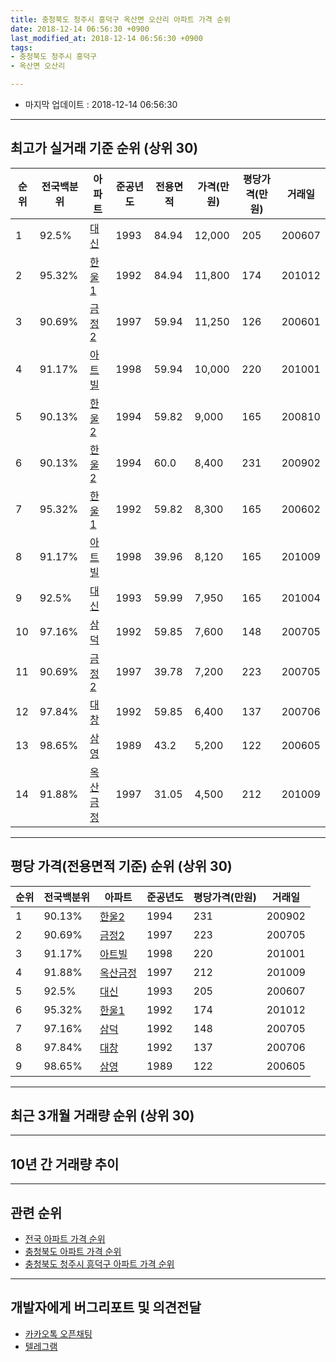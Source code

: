 ```yaml
---
title: 충청북도 청주시 흥덕구 옥산면 오산리 아파트 가격 순위
date: 2018-12-14 06:56:30 +0900
last_modified_at: 2018-12-14 06:56:30 +0900
tags:
- 충청북도 청주시 흥덕구
- 옥산면 오산리

---
```


* 마지막 업데이트 : 2018-12-14 06:56:30

---

## 최고가 실거래 기준 순위 (상위 30)


|순위|전국백분위|아파트|준공년도|전용면적|가격(만원)|평당가격(만원)|거래일|
|---|---|---|---|---|---|---|---|
|1|92.5%|[대신](https://search.naver.com/search.naver?query=%EC%B6%A9%EC%B2%AD%EB%B6%81%EB%8F%84+%EC%B2%AD%EC%A3%BC%EC%8B%9C+%ED%9D%A5%EB%8D%95%EA%B5%AC+%EC%98%A5%EC%82%B0%EB%A9%B4+%EC%98%A4%EC%82%B0%EB%A6%AC+%EB%8C%80%EC%8B%A0)|1993|84.94|12,000|205|200607|
|2|95.32%|[한울1](https://search.naver.com/search.naver?query=%EC%B6%A9%EC%B2%AD%EB%B6%81%EB%8F%84+%EC%B2%AD%EC%A3%BC%EC%8B%9C+%ED%9D%A5%EB%8D%95%EA%B5%AC+%EC%98%A5%EC%82%B0%EB%A9%B4+%EC%98%A4%EC%82%B0%EB%A6%AC+%ED%95%9C%EC%9A%B81)|1992|84.94|11,800|174|201012|
|3|90.69%|[금정2](https://search.naver.com/search.naver?query=%EC%B6%A9%EC%B2%AD%EB%B6%81%EB%8F%84+%EC%B2%AD%EC%A3%BC%EC%8B%9C+%ED%9D%A5%EB%8D%95%EA%B5%AC+%EC%98%A5%EC%82%B0%EB%A9%B4+%EC%98%A4%EC%82%B0%EB%A6%AC+%EA%B8%88%EC%A0%952)|1997|59.94|11,250|126|200601|
|4|91.17%|[아트빌](https://search.naver.com/search.naver?query=%EC%B6%A9%EC%B2%AD%EB%B6%81%EB%8F%84+%EC%B2%AD%EC%A3%BC%EC%8B%9C+%ED%9D%A5%EB%8D%95%EA%B5%AC+%EC%98%A5%EC%82%B0%EB%A9%B4+%EC%98%A4%EC%82%B0%EB%A6%AC+%EC%95%84%ED%8A%B8%EB%B9%8C)|1998|59.94|10,000|220|201001|
|5|90.13%|[한울2](https://search.naver.com/search.naver?query=%EC%B6%A9%EC%B2%AD%EB%B6%81%EB%8F%84+%EC%B2%AD%EC%A3%BC%EC%8B%9C+%ED%9D%A5%EB%8D%95%EA%B5%AC+%EC%98%A5%EC%82%B0%EB%A9%B4+%EC%98%A4%EC%82%B0%EB%A6%AC+%ED%95%9C%EC%9A%B82)|1994|59.82|9,000|165|200810|
|6|90.13%|[한울2](https://search.naver.com/search.naver?query=%EC%B6%A9%EC%B2%AD%EB%B6%81%EB%8F%84+%EC%B2%AD%EC%A3%BC%EC%8B%9C+%ED%9D%A5%EB%8D%95%EA%B5%AC+%EC%98%A5%EC%82%B0%EB%A9%B4+%EC%98%A4%EC%82%B0%EB%A6%AC+%ED%95%9C%EC%9A%B82)|1994|60.0|8,400|231|200902|
|7|95.32%|[한울1](https://search.naver.com/search.naver?query=%EC%B6%A9%EC%B2%AD%EB%B6%81%EB%8F%84+%EC%B2%AD%EC%A3%BC%EC%8B%9C+%ED%9D%A5%EB%8D%95%EA%B5%AC+%EC%98%A5%EC%82%B0%EB%A9%B4+%EC%98%A4%EC%82%B0%EB%A6%AC+%ED%95%9C%EC%9A%B81)|1992|59.82|8,300|165|200602|
|8|91.17%|[아트빌](https://search.naver.com/search.naver?query=%EC%B6%A9%EC%B2%AD%EB%B6%81%EB%8F%84+%EC%B2%AD%EC%A3%BC%EC%8B%9C+%ED%9D%A5%EB%8D%95%EA%B5%AC+%EC%98%A5%EC%82%B0%EB%A9%B4+%EC%98%A4%EC%82%B0%EB%A6%AC+%EC%95%84%ED%8A%B8%EB%B9%8C)|1998|39.96|8,120|165|201009|
|9|92.5%|[대신](https://search.naver.com/search.naver?query=%EC%B6%A9%EC%B2%AD%EB%B6%81%EB%8F%84+%EC%B2%AD%EC%A3%BC%EC%8B%9C+%ED%9D%A5%EB%8D%95%EA%B5%AC+%EC%98%A5%EC%82%B0%EB%A9%B4+%EC%98%A4%EC%82%B0%EB%A6%AC+%EB%8C%80%EC%8B%A0)|1993|59.99|7,950|165|201004|
|10|97.16%|[삼덕](https://search.naver.com/search.naver?query=%EC%B6%A9%EC%B2%AD%EB%B6%81%EB%8F%84+%EC%B2%AD%EC%A3%BC%EC%8B%9C+%ED%9D%A5%EB%8D%95%EA%B5%AC+%EC%98%A5%EC%82%B0%EB%A9%B4+%EC%98%A4%EC%82%B0%EB%A6%AC+%EC%82%BC%EB%8D%95)|1992|59.85|7,600|148|200705|
|11|90.69%|[금정2](https://search.naver.com/search.naver?query=%EC%B6%A9%EC%B2%AD%EB%B6%81%EB%8F%84+%EC%B2%AD%EC%A3%BC%EC%8B%9C+%ED%9D%A5%EB%8D%95%EA%B5%AC+%EC%98%A5%EC%82%B0%EB%A9%B4+%EC%98%A4%EC%82%B0%EB%A6%AC+%EA%B8%88%EC%A0%952)|1997|39.78|7,200|223|200705|
|12|97.84%|[대창](https://search.naver.com/search.naver?query=%EC%B6%A9%EC%B2%AD%EB%B6%81%EB%8F%84+%EC%B2%AD%EC%A3%BC%EC%8B%9C+%ED%9D%A5%EB%8D%95%EA%B5%AC+%EC%98%A5%EC%82%B0%EB%A9%B4+%EC%98%A4%EC%82%B0%EB%A6%AC+%EB%8C%80%EC%B0%BD)|1992|59.85|6,400|137|200706|
|13|98.65%|[삼영](https://search.naver.com/search.naver?query=%EC%B6%A9%EC%B2%AD%EB%B6%81%EB%8F%84+%EC%B2%AD%EC%A3%BC%EC%8B%9C+%ED%9D%A5%EB%8D%95%EA%B5%AC+%EC%98%A5%EC%82%B0%EB%A9%B4+%EC%98%A4%EC%82%B0%EB%A6%AC+%EC%82%BC%EC%98%81)|1989|43.2|5,200|122|200605|
|14|91.88%|[옥산금정](https://search.naver.com/search.naver?query=%EC%B6%A9%EC%B2%AD%EB%B6%81%EB%8F%84+%EC%B2%AD%EC%A3%BC%EC%8B%9C+%ED%9D%A5%EB%8D%95%EA%B5%AC+%EC%98%A5%EC%82%B0%EB%A9%B4+%EC%98%A4%EC%82%B0%EB%A6%AC+%EC%98%A5%EC%82%B0%EA%B8%88%EC%A0%95)|1997|31.05|4,500|212|201009|


---

## 평당 가격(전용면적 기준) 순위 (상위 30)


|순위|전국백분위|아파트|준공년도|평당가격(만원)|거래일|
|---|---|---|---|---|---|
|1|90.13%|[한울2](https://search.naver.com/search.naver?query=%EC%B6%A9%EC%B2%AD%EB%B6%81%EB%8F%84+%EC%B2%AD%EC%A3%BC%EC%8B%9C+%ED%9D%A5%EB%8D%95%EA%B5%AC+%EC%98%A5%EC%82%B0%EB%A9%B4+%EC%98%A4%EC%82%B0%EB%A6%AC+%ED%95%9C%EC%9A%B82)|1994|231|200902|
|2|90.69%|[금정2](https://search.naver.com/search.naver?query=%EC%B6%A9%EC%B2%AD%EB%B6%81%EB%8F%84+%EC%B2%AD%EC%A3%BC%EC%8B%9C+%ED%9D%A5%EB%8D%95%EA%B5%AC+%EC%98%A5%EC%82%B0%EB%A9%B4+%EC%98%A4%EC%82%B0%EB%A6%AC+%EA%B8%88%EC%A0%952)|1997|223|200705|
|3|91.17%|[아트빌](https://search.naver.com/search.naver?query=%EC%B6%A9%EC%B2%AD%EB%B6%81%EB%8F%84+%EC%B2%AD%EC%A3%BC%EC%8B%9C+%ED%9D%A5%EB%8D%95%EA%B5%AC+%EC%98%A5%EC%82%B0%EB%A9%B4+%EC%98%A4%EC%82%B0%EB%A6%AC+%EC%95%84%ED%8A%B8%EB%B9%8C)|1998|220|201001|
|4|91.88%|[옥산금정](https://search.naver.com/search.naver?query=%EC%B6%A9%EC%B2%AD%EB%B6%81%EB%8F%84+%EC%B2%AD%EC%A3%BC%EC%8B%9C+%ED%9D%A5%EB%8D%95%EA%B5%AC+%EC%98%A5%EC%82%B0%EB%A9%B4+%EC%98%A4%EC%82%B0%EB%A6%AC+%EC%98%A5%EC%82%B0%EA%B8%88%EC%A0%95)|1997|212|201009|
|5|92.5%|[대신](https://search.naver.com/search.naver?query=%EC%B6%A9%EC%B2%AD%EB%B6%81%EB%8F%84+%EC%B2%AD%EC%A3%BC%EC%8B%9C+%ED%9D%A5%EB%8D%95%EA%B5%AC+%EC%98%A5%EC%82%B0%EB%A9%B4+%EC%98%A4%EC%82%B0%EB%A6%AC+%EB%8C%80%EC%8B%A0)|1993|205|200607|
|6|95.32%|[한울1](https://search.naver.com/search.naver?query=%EC%B6%A9%EC%B2%AD%EB%B6%81%EB%8F%84+%EC%B2%AD%EC%A3%BC%EC%8B%9C+%ED%9D%A5%EB%8D%95%EA%B5%AC+%EC%98%A5%EC%82%B0%EB%A9%B4+%EC%98%A4%EC%82%B0%EB%A6%AC+%ED%95%9C%EC%9A%B81)|1992|174|201012|
|7|97.16%|[삼덕](https://search.naver.com/search.naver?query=%EC%B6%A9%EC%B2%AD%EB%B6%81%EB%8F%84+%EC%B2%AD%EC%A3%BC%EC%8B%9C+%ED%9D%A5%EB%8D%95%EA%B5%AC+%EC%98%A5%EC%82%B0%EB%A9%B4+%EC%98%A4%EC%82%B0%EB%A6%AC+%EC%82%BC%EB%8D%95)|1992|148|200705|
|8|97.84%|[대창](https://search.naver.com/search.naver?query=%EC%B6%A9%EC%B2%AD%EB%B6%81%EB%8F%84+%EC%B2%AD%EC%A3%BC%EC%8B%9C+%ED%9D%A5%EB%8D%95%EA%B5%AC+%EC%98%A5%EC%82%B0%EB%A9%B4+%EC%98%A4%EC%82%B0%EB%A6%AC+%EB%8C%80%EC%B0%BD)|1992|137|200706|
|9|98.65%|[삼영](https://search.naver.com/search.naver?query=%EC%B6%A9%EC%B2%AD%EB%B6%81%EB%8F%84+%EC%B2%AD%EC%A3%BC%EC%8B%9C+%ED%9D%A5%EB%8D%95%EA%B5%AC+%EC%98%A5%EC%82%B0%EB%A9%B4+%EC%98%A4%EC%82%B0%EB%A6%AC+%EC%82%BC%EC%98%81)|1989|122|200605|


---

## 최근 3개월 거래량 순위 (상위 30)


<div style="width:100%;">
    <canvas id="deal_count_ranking" height="250"></canvas>
</div>


<script>
new Chart(document.getElementById("deal_count_ranking"), {
    type: 'horizontalBar',
    data: {
        labels: ['아트빌', '옥산금정', '한울1', '금정2', '삼덕'],
        datasets: [{
            label: '실거래 수',
            data: [12, 5, 2, 2, 1],
            borderColor: "rgba(255, 0, 128, 1)",
            backgroundColor: "rgba(255, 0, 128, 0.5)",
            fill: false,
        }]
    },
    options: {
        responsive: true,
        title: {
            display: true,
            text: '최근 3개월 거래량 순위'
        },
        tooltips: {
            mode: 'index',
            intersect: false,
            callbacks: {
                title: function(tooltipItems, data) {
                    return "실거래 수:";
                },
                label: function(tooltipItem, data) {
                    return data.labels[tooltipItem.index] + ": " + tooltipItem.xLabel;
                }
            }
        },
        hover: {
            mode: 'nearest',
            intersect: true
        },
        scales: {
            xAxes: [{
                display: true,
                scaleLabel: {
                    display: true,
                    labelString: '실거래 수'
                },
                ticks: {
                    suggestedMin: 0,
                }
            }],
            yAxes: [{
                display: true,
                ticks: {
                    autoSkip: false,
                    callback: function(value, index, values) {
                        if (value.length > 15)
                            return value.substr(0, 13) + "...";
                        else
                            return value;
                    }
                },
                scaleLabel: {
                    display: false,
                }
            }]
        }
    }
});

</script>


---

## 10년 간 거래량 추이


<div style="width:100%;">
    <canvas id="deal_progress" height="250"></canvas>
</div>

<script>
new Chart(document.getElementById("deal_progress"), {
    type: 'line',
    data: {
        labels: ['200812','200901','200902','200903','200904','200905','200906','200907','200908','200909','200910','200911','200912','201001','201002','201003','201004','201005','201006','201007','201008','201009','201010','201011','201012','201101','201102','201103','201104','201105','201106','201107','201108','201109','201110','201111','201112','201201','201202','201203','201204','201205','201206','201207','201208','201209','201210','201211','201212','201301','201302','201303','201304','201305','201306','201307','201308','201309','201310','201311','201312','201401','201402','201403','201404','201405','201406','201407','201408','201409','201410','201411','201412','201501','201502','201503','201504','201505','201506','201507','201508','201509','201510','201511','201512','201601','201602','201603','201604','201605','201606','201607','201608','201609','201610','201611','201612','201701','201702','201703','201704','201705','201706','201707','201708','201709','201710','201711','201712','201801','201802','201803','201804','201805','201806','201807','201808','201809','201810','201811','201812'],
        datasets: [{
            label: '실거래 수',
            pointRadius: 1,
            data: [5, 0, 5, 6, 8, 9, 21, 6, 4, 14, 19, 13, 47, 57, 6, 44, 64, 27, 33, 22, 20, 30, 40, 38, 11, 21, 22, 21, 10, 6, 18, 10, 9, 10, 9, 14, 25, 10, 9, 21, 7, 10, 20, 10, 12, 10, 20, 5, 13, 13, 18, 24, 15, 18, 33, 14, 12, 14, 18, 7, 15, 5, 18, 26, 19, 11, 4, 0, 1, 5, 12, 10, 20, 8, 10, 16, 9, 4, 7, 8, 9, 4, 7, 7, 4, 4, 6, 10, 6, 10, 7, 7, 4, 5, 10, 14, 13, 5, 13, 14, 8, 9, 13, 6, 12, 7, 4, 9, 13, 6, 13, 14, 13, 3, 12, 8, 10, 4, 12, 6, 4],
            borderColor: "rgba(255, 201, 14, 1)",
            backgroundColor: "rgba(255, 201, 14, 0.5)",
            fill: true,
        }]
    },
    options: {
        responsive: true,
        title: {
            display: true,
            text: '10년간 거래량 추이'
        },
        tooltips: {
            mode: 'index',
            intersect: false,
        },
        hover: {
            mode: 'nearest',
            intersect: true
        },
        scales: {
            xAxes: [{
                display: true,
                scaleLabel: {
                    display: true,
                    labelString: '년/월'
                }
            }],
            yAxes: [{
                display: true,
                ticks: {
                    suggestedMin: 0,
                },
                scaleLabel: {
                    display: true,
                    labelString: '실거래 수'
                }
            }]
        }
    }
});

</script>


---

## 관련 순위

- [전국 아파트 가격 순위](https://inasie.github.io/apt-ranking/전국)
- [충청북도 아파트 가격 순위](https://inasie.github.io/apt-ranking/충청북도)
- [충청북도 청주시 흥덕구 아파트 가격 순위](https://inasie.github.io/apt-ranking/충청북도-청주시-흥덕구)


---

## 개발자에게 버그리포트 및 의견전달

- [카카오톡 오픈채팅](https://open.kakao.com/o/gLJUAP4)
- [텔레그램](https://t.me/inasie)

